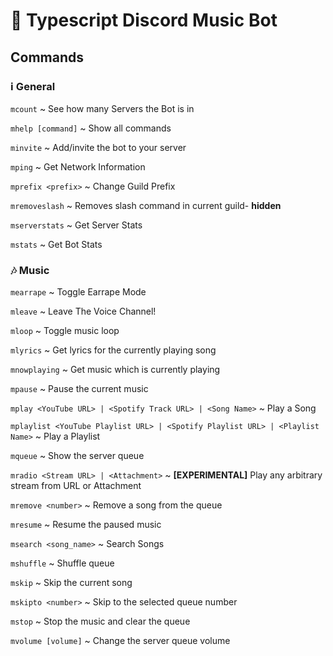 # :robot: Typescript Discord Music Bot
  
## Commands

### :information_source: General

`mcount` ~ See how many Servers the Bot is in

`mhelp [command]` ~ Show all commands

`minvite` ~ Add/invite the bot to your server

`mping` ~ Get Network Information

`mprefix <prefix>` ~ Change Guild Prefix

`mremoveslash` ~ Removes slash command in current guild- **hidden**

`mserverstats` ~ Get Server Stats

`mstats` ~ Get Bot Stats

### :notes: Music

`mearrape` ~ Toggle Earrape Mode

`mleave` ~ Leave The Voice Channel!

`mloop` ~ Toggle music loop

`mlyrics` ~ Get lyrics for the currently playing song

`mnowplaying` ~ Get music which is currently playing

`mpause` ~ Pause the current music

`mplay <YouTube URL> | <Spotify Track URL> | <Song Name>` ~ Play a Song

`mplaylist <YouTube Playlist URL> | <Spotify Playlist URL> | <Playlist Name>` ~ Play a Playlist

`mqueue` ~ Show the server queue

`mradio <Stream URL> | <Attachment>` ~ **[EXPERIMENTAL]** Play any arbitrary stream from URL or Attachment

`mremove <number>` ~ Remove a song from the queue

`mresume` ~ Resume the paused music

`msearch <song_name>` ~ Search Songs

`mshuffle` ~ Shuffle queue

`mskip` ~ Skip the current song

`mskipto <number>` ~ Skip to the selected queue number

`mstop` ~ Stop the music and clear the queue

`mvolume [volume]` ~ Change the server queue volume
